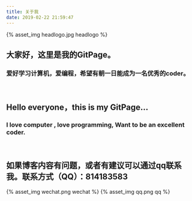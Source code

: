 ```yaml
---
title: 关于我
date: 2019-02-22 21:59:47
---
```


{% asset_img headlogo.jpg headlogo %}
<br>

## 大家好，这里是我的GitPage。
### 爱好学习计算机，爱编程，希望有朝一日能成为一名优秀的coder。

<br>

## Hello everyone，this is my GitPage...
### I love computer , love programming, Want to be an excellent coder.

<br>

## 如果博客内容有问题，或者有建议可以通过qq联系我。联系方式（QQ）：814183583

{% asset_img wechat.png wechat %}
{% asset_img qq.png qq %}